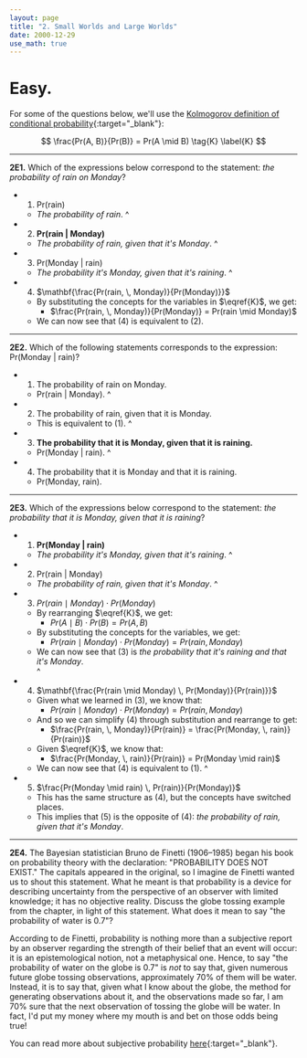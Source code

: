 ```yaml
---
layout: page
title: "2. Small Worlds and Large Worlds"
date: 2000-12-29
use_math: true
---
```


# Easy.

For some of the questions below, we'll use the [Kolmogorov definition of conditional probability](https://en.wikipedia.org/wiki/Conditional_probability){:target="_blank"}:

$$ \frac{Pr(A, B)}{Pr(B)} = Pr(A \mid B) \tag{K} \label{K} $$

<hr>

**2E1.** Which of the expressions below correspond to the statement: _the probability of rain on Monday_?

* 1) Pr(rain)

	* _The probability of rain_.
^	
* 2) **Pr(rain \| Monday)**

	* _The probability of rain, given that it's Monday_.
^
* 3) Pr(Monday \| rain)

	* _The probability it's Monday, given that it's raining_.
^
* 4) $\mathbf{\frac{Pr(rain, \, Monday)}{Pr(Monday)}}$

	* By substituting the concepts for the variables in $\eqref{K}$, we get:
		* $\frac{Pr(rain, \, Monday)}{Pr(Monday)} = Pr(rain \mid Monday)$
	* We can now see that (4) is equivalent to (2).

<hr>

**2E2.** Which of the following statements corresponds to the expression: Pr(Monday \| rain)?

* 1) The probability of rain on Monday.

	* Pr(rain \| Monday).
^
* 2) The probability of rain, given that it is Monday.

	* This is equivalent to (1).
^
* 3) **The probability that it is Monday, given that it is raining.**

	* Pr(Monday \| rain).
^
* 4) The probability that it is Monday and that it is raining.

	* Pr(Monday, rain).

<hr>

**2E3.** Which of the expressions below correspond to the statement: _the probability that it is Monday, given that it is raining_?

* 1) **Pr(Monday \| rain)**

	* _The probability it's Monday, given that it's raining_.
^
* 2) Pr(rain \| Monday)

	* _The probability of rain, given that it's Monday_.
^
* 3) $Pr(rain \mid Monday) \cdot Pr(Monday)$

	* By rearranging $\eqref{K}$, we get:
		* $Pr(A \mid B) \cdot Pr(B) = Pr(A, B)$
	* By substituting the concepts for the variables, we get:
		* $Pr(rain \mid Monday) \cdot Pr(Monday) = Pr(rain, Monday)$
	* We can now see that (3) is _the probability that it's raining and that it's Monday_.	
^
* 4) $\mathbf{\frac{Pr(rain \mid Monday) \, Pr(Monday)}{Pr(rain)}}$

	* Given what we learned in (3), we know that:
		* $Pr(rain \mid Monday) \cdot Pr(Monday) = Pr(rain, Monday)$
	* And so we can simplify (4) through substitution and rearrange to get:
		* $\frac{Pr(rain, \, Monday)}{Pr(rain)} = \frac{Pr(Monday, \, rain)}{Pr(rain)}$
	* Given $\eqref{K}$, we know that:
		* $\frac{Pr(Monday, \, rain)}{Pr(rain)} = Pr(Monday \mid rain)$
	* We can now see that (4) is equivalent to (1).
^
* 5) $\frac{Pr(Monday \mid rain) \, Pr(rain)}{Pr(Monday)}$

	* This has the same structure as (4), but the concepts have switched places.
	* This implies that (5) is the opposite of (4): _the probability of rain, given that it's Monday_.

<hr>

**2E4.** The Bayesian statistician Bruno de Finetti (1906–1985) began his book on probability theory with the declaration: "PROBABILITY DOES NOT EXIST." The capitals appeared in the original, so I imagine de Finetti wanted us to shout this statement. What he meant is that probability is a device for describing uncertainty from the perspective of an observer with limited knowledge; it has no objective reality. Discuss the globe tossing example from the chapter, in light of this statement. What does it mean to say "the probability of water is 0.7"?

According to de Finetti, probability is nothing more than a subjective report by an observer regarding the strength of their belief that an event will occur: it is an epistemological notion, not a metaphysical one. Hence, to say "the probability of water on the globe is 0.7" is _not_ to say that, given numerous future globe tossing observations, approximately 70% of them will be water. Instead, it is to say that, given what I know about the globe, the method for generating observations about it, and the observations made so far, I am 70% sure that the next observation of tossing the globe will be water. In fact, I'd put my money where my mouth is and bet on those odds being true!

You can read more about subjective probability [here](https://plato.stanford.edu/archives/sum2003/entries/probability-interpret/#3.5){:target="_blank"}.